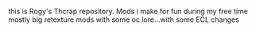 this is Rogy's Thcrap repository.
Mods i make for fun during my free time
mostly big retexture mods with some oc lore...with some ECL changes
